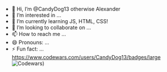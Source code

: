 - 👋 Hi, I’m @CandyDog13 otherwise Alexander
- 👀 I’m interested in ...
- 🌱 I’m currently learning JS, HTML, CSS!
- 💞️ I’m looking to collaborate on ...
- 📫 How to reach me ...
- 😄 Pronouns: ...
- ⚡ Fun fact: ...
https://www.codewars.com/users/CandyDog13/badges/large
![Codewars](https://www.codewars.com/users/CandyDog13/badges/large))
<!---
CandyDog13/CandyDog13 is a ✨ special ✨ repository because its `README.md` (this file) appears on your GitHub profile.
You can click the Preview link to take a look at your changes.
--->
